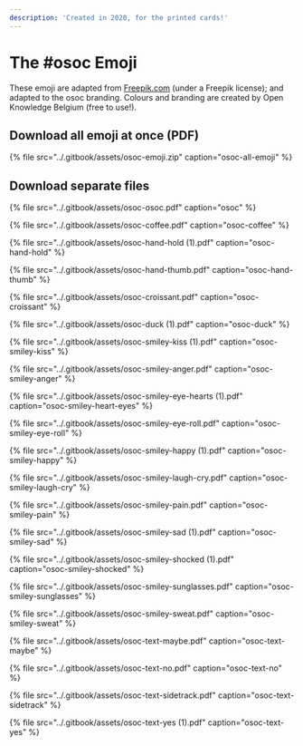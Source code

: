 ```yaml
---
description: 'Created in 2020, for the printed cards!'
---
```


# The \#osoc Emoji

These emoji are adapted from [Freepik.com](https://www.freepik.com/) \(under a Freepik license\); and adapted to the osoc branding. Colours and branding are created by Open Knowledge Belgium \(free to use!\).

## Download all emoji at once \(PDF\)

{% file src="../.gitbook/assets/osoc-emoji.zip" caption="osoc-all-emoji" %}

## Download separate files

{% file src="../.gitbook/assets/osoc-osoc.pdf" caption="osoc" %}

{% file src="../.gitbook/assets/osoc-coffee.pdf" caption="osoc-coffee" %}

{% file src="../.gitbook/assets/osoc-hand-hold \(1\).pdf" caption="osoc-hand-hold" %}

{% file src="../.gitbook/assets/osoc-hand-thumb.pdf" caption="osoc-hand-thumb" %}

{% file src="../.gitbook/assets/osoc-croissant.pdf" caption="osoc-croissant" %}

{% file src="../.gitbook/assets/osoc-duck \(1\).pdf" caption="osoc-duck" %}

{% file src="../.gitbook/assets/osoc-smiley-kiss \(1\).pdf" caption="osoc-smiley-kiss" %}

{% file src="../.gitbook/assets/osoc-smiley-anger.pdf" caption="osoc-smiley-anger" %}

{% file src="../.gitbook/assets/osoc-smiley-eye-hearts \(1\).pdf" caption="osoc-smiley-heart-eyes" %}

{% file src="../.gitbook/assets/osoc-smiley-eye-roll.pdf" caption="osoc-smiley-eye-roll" %}

{% file src="../.gitbook/assets/osoc-smiley-happy \(1\).pdf" caption="osoc-smiley-happy" %}

{% file src="../.gitbook/assets/osoc-smiley-laugh-cry.pdf" caption="osoc-smiley-laugh-cry" %}

{% file src="../.gitbook/assets/osoc-smiley-pain.pdf" caption="osoc-smiley-pain" %}

{% file src="../.gitbook/assets/osoc-smiley-sad \(1\).pdf" caption="osoc-smiley-sad" %}

{% file src="../.gitbook/assets/osoc-smiley-shocked \(1\).pdf" caption="osoc-smiley-shocked" %}

{% file src="../.gitbook/assets/osoc-smiley-sunglasses.pdf" caption="osoc-smiley-sunglasses" %}

{% file src="../.gitbook/assets/osoc-smiley-sweat.pdf" caption="osoc-smiley-sweat" %}

{% file src="../.gitbook/assets/osoc-text-maybe.pdf" caption="osoc-text-maybe" %}

{% file src="../.gitbook/assets/osoc-text-no.pdf" caption="osoc-text-no" %}

{% file src="../.gitbook/assets/osoc-text-sidetrack.pdf" caption="osoc-text-sidetrack" %}

{% file src="../.gitbook/assets/osoc-text-yes \(1\).pdf" caption="osoc-text-yes" %}

